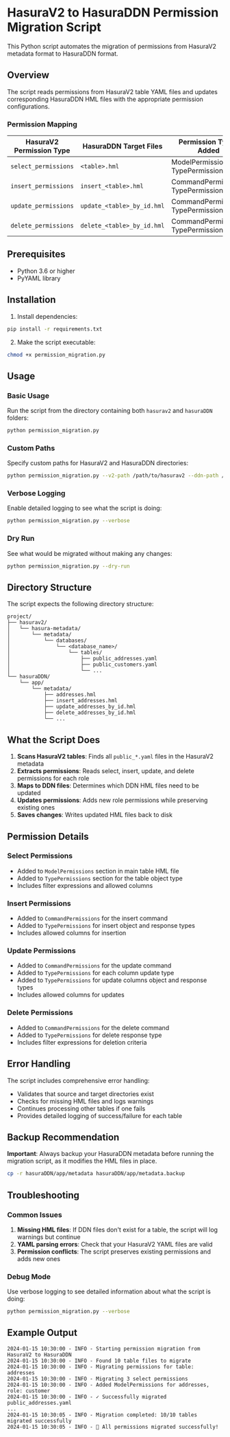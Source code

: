 # HasuraV2 to HasuraDDN Permission Migration Script

This Python script automates the migration of permissions from HasuraV2 metadata format to HasuraDDN format.

## Overview

The script reads permissions from HasuraV2 table YAML files and updates corresponding HasuraDDN HML files with the appropriate permission configurations.

### Permission Mapping

| HasuraV2 Permission Type | HasuraDDN Target Files | Permission Types Added |
|-------------------------|------------------------|----------------------|
| `select_permissions` | `<table>.hml` | ModelPermissions, TypePermissions |
| `insert_permissions` | `insert_<table>.hml` | CommandPermissions, TypePermissions |
| `update_permissions` | `update_<table>_by_id.hml` | CommandPermissions, TypePermissions |
| `delete_permissions` | `delete_<table>_by_id.hml` | CommandPermissions, TypePermissions |

## Prerequisites

- Python 3.6 or higher
- PyYAML library

## Installation

1. Install dependencies:
```bash
pip install -r requirements.txt
```

2. Make the script executable:
```bash
chmod +x permission_migration.py
```

## Usage

### Basic Usage

Run the script from the directory containing both `hasurav2` and `hasuraDDN` folders:

```bash
python permission_migration.py
```

### Custom Paths

Specify custom paths for HasuraV2 and HasuraDDN directories:

```bash
python permission_migration.py --v2-path /path/to/hasurav2 --ddn-path /path/to/hasuraDDN
```

### Verbose Logging

Enable detailed logging to see what the script is doing:

```bash
python permission_migration.py --verbose
```

### Dry Run

See what would be migrated without making any changes:

```bash
python permission_migration.py --dry-run
```

## Directory Structure

The script expects the following directory structure:

```
project/
├── hasurav2/
│   └── hasura-metadata/
│       └── metadata/
│           └── databases/
│               └── <database_name>/
│                   └── tables/
│                       ├── public_addresses.yaml
│                       ├── public_customers.yaml
│                       └── ...
└── hasuraDDN/
    └── app/
        └── metadata/
            ├── addresses.hml
            ├── insert_addresses.hml
            ├── update_addresses_by_id.hml
            ├── delete_addresses_by_id.hml
            └── ...
```

## What the Script Does

1. **Scans HasuraV2 tables**: Finds all `public_*.yaml` files in the HasuraV2 metadata
2. **Extracts permissions**: Reads select, insert, update, and delete permissions for each role
3. **Maps to DDN files**: Determines which DDN HML files need to be updated
4. **Updates permissions**: Adds new role permissions while preserving existing ones
5. **Saves changes**: Writes updated HML files back to disk

## Permission Details

### Select Permissions
- Added to `ModelPermissions` section in main table HML file
- Added to `TypePermissions` section for the table object type
- Includes filter expressions and allowed columns

### Insert Permissions
- Added to `CommandPermissions` for the insert command
- Added to `TypePermissions` for insert object and response types
- Includes allowed columns for insertion

### Update Permissions
- Added to `CommandPermissions` for the update command
- Added to `TypePermissions` for each column update type
- Added to `TypePermissions` for update columns object and response types
- Includes allowed columns for updates

### Delete Permissions
- Added to `CommandPermissions` for the delete command
- Added to `TypePermissions` for delete response type
- Includes filter expressions for deletion criteria

## Error Handling

The script includes comprehensive error handling:
- Validates that source and target directories exist
- Checks for missing HML files and logs warnings
- Continues processing other tables if one fails
- Provides detailed logging of success/failure for each table

## Backup Recommendation

**Important**: Always backup your HasuraDDN metadata before running the migration script, as it modifies the HML files in place.

```bash
cp -r hasuraDDN/app/metadata hasuraDDN/app/metadata.backup
```

## Troubleshooting

### Common Issues

1. **Missing HML files**: If DDN files don't exist for a table, the script will log warnings but continue
2. **YAML parsing errors**: Check that your HasuraV2 YAML files are valid
3. **Permission conflicts**: The script preserves existing permissions and adds new ones

### Debug Mode

Use verbose logging to see detailed information about what the script is doing:

```bash
python permission_migration.py --verbose
```

## Example Output

```
2024-01-15 10:30:00 - INFO - Starting permission migration from HasuraV2 to HasuraDDN
2024-01-15 10:30:00 - INFO - Found 10 table files to migrate
2024-01-15 10:30:00 - INFO - Migrating permissions for table: addresses
2024-01-15 10:30:00 - INFO - Migrating 3 select permissions
2024-01-15 10:30:00 - INFO - Added ModelPermissions for addresses, role: customer
2024-01-15 10:30:00 - INFO - ✓ Successfully migrated public_addresses.yaml
...
2024-01-15 10:30:05 - INFO - Migration completed: 10/10 tables migrated successfully
2024-01-15 10:30:05 - INFO - 🎉 All permissions migrated successfully!
```

